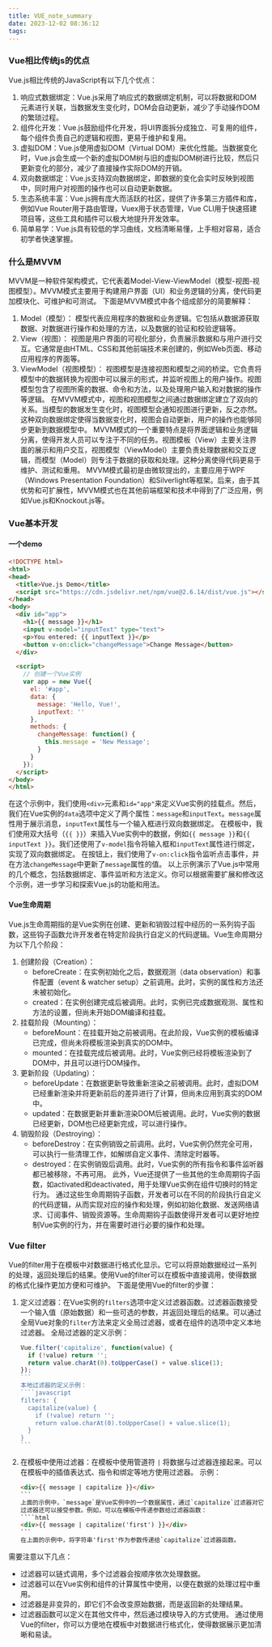 ```yaml
---
title: VUE_note_summary
date: 2023-12-02 08:36:12
tags:
---
```


### Vue相比传统js的优点

Vue.js相比传统的JavaScript有以下几个优点：
1. 响应式数据绑定：Vue.js采用了响应式的数据绑定机制，可以将数据和DOM元素进行关联，当数据发生变化时，DOM会自动更新，减少了手动操作DOM的繁琐过程。
2. 组件化开发：Vue.js鼓励组件化开发，将UI界面拆分成独立、可复用的组件，每个组件负责自己的逻辑和视图，更易于维护和复用。
3. 虚拟DOM：Vue.js使用虚拟DOM（Virtual DOM）来优化性能。当数据变化时，Vue.js会生成一个新的虚拟DOM树与旧的虚拟DOM树进行比较，然后只更新变化的部分，减少了直接操作实际DOM的开销。
4. 双向数据绑定：Vue.js支持双向数据绑定，即数据的变化会实时反映到视图中，同时用户对视图的操作也可以自动更新数据。
5. 生态系统丰富：Vue.js拥有庞大而活跃的社区，提供了许多第三方插件和库，例如Vue Router用于路由管理，Vuex用于状态管理，Vue CLI用于快速搭建项目等，这些工具和插件可以极大地提升开发效率。
6. 简单易学：Vue.js具有较低的学习曲线，文档清晰易懂，上手相对容易，适合初学者快速掌握。

### 什么是MVVM

MVVM是一种软件架构模式，它代表着Model-View-ViewModel（模型-视图-视图模型）。MVVM模式主要用于构建用户界面（UI）和业务逻辑的分离，使代码更加模块化、可维护和可测试。
下面是MVVM模式中各个组成部分的简要解释：
1. Model（模型）：
   模型代表应用程序的数据和业务逻辑。它包括从数据源获取数据、对数据进行操作和处理的方法，以及数据的验证和校验逻辑等。
2. View（视图）：
   视图是用户界面的可视化部分，负责展示数据和与用户进行交互。它通常是由HTML、CSS和其他前端技术来创建的，例如Web页面、移动应用程序的界面等。
3. ViewModel（视图模型）：
   视图模型是连接视图和模型之间的桥梁。它负责将模型中的数据转换为视图中可以展示的形式，并监听视图上的用户操作。视图模型包含了视图所需的数据、命令和方法，以及处理用户输入和对数据的操作等逻辑。
在MVVM模式中，视图和视图模型之间通过数据绑定建立了双向的关系。当模型的数据发生变化时，视图模型会通知视图进行更新，反之亦然。这种双向数据绑定使得当数据变化时，视图会自动更新，用户的操作也能够同步更新到数据模型中。
MVVM模式的一个重要特点是将界面逻辑和业务逻辑分离，使得开发人员可以专注于不同的任务。视图模板（View）主要关注界面的展示和用户交互，视图模型（ViewModel）主要负责处理数据和交互逻辑，而模型（Model）则专注于数据的获取和处理。这种分离使得代码更易于维护、测试和重用。
MVVM模式最初是由微软提出的，主要应用于WPF（Windows Presentation Foundation）和Silverlight等框架。后来，由于其优势和可扩展性，MVVM模式也在其他前端框架和技术中得到了广泛应用，例如Vue.js和Knockout.js等。

### Vue基本开发

#### 一个demo
```html
<!DOCTYPE html>
<html>
<head>
  <title>Vue.js Demo</title>
  <script src="https://cdn.jsdelivr.net/npm/vue@2.6.14/dist/vue.js"></script>
</head>
<body>
  <div id="app">
    <h1>{{ message }}</h1>
    <input v-model="inputText" type="text">
    <p>You entered: {{ inputText }}</p>
    <button v-on:click="changeMessage">Change Message</button>
  </div>

  <script>
    // 创建一个Vue实例
    var app = new Vue({
      el: '#app',
      data: {
        message: 'Hello, Vue!',
        inputText: ''
      },
      methods: {
        changeMessage: function() {
          this.message = 'New Message';
        }
      }
    });
  </script>
</body>
</html>
```
在这个示例中，我们使用`<div>`元素和`id="app"`来定义Vue实例的挂载点。然后，我们在Vue实例的`data`选项中定义了两个属性：`message`和`inputText`。`message`属性用于展示消息，`inputText`属性与一个输入框进行双向数据绑定。
在模板中，我们使用双大括号（`{{ }}`）来插入Vue实例中的数据，例如`{{ message }}`和`{{ inputText }}`。我们还使用了`v-model`指令将输入框和`inputText`属性进行绑定，实现了双向数据绑定。
在按钮上，我们使用了`v-on:click`指令监听点击事件，并在方法`changeMessage`中更新了`message`属性的值。
以上示例演示了Vue.js中常用的几个概念，包括数据绑定、事件监听和方法定义。你可以根据需要扩展和修改这个示例，进一步学习和探索Vue.js的功能和用法。

#### Vue生命周期

Vue.js生命周期指的是Vue实例在创建、更新和销毁过程中经历的一系列钩子函数，这些钩子函数允许开发者在特定阶段执行自定义的代码逻辑。Vue生命周期分为以下几个阶段：
1. 创建阶段（Creation）：
   - beforeCreate：在实例初始化之后，数据观测（data observation）和事件配置（event & watcher setup）之前调用。此时，实例的属性和方法还未被初始化。
   - created：在实例创建完成后被调用。此时，实例已完成数据观测、属性和方法的设置，但尚未开始DOM编译和挂载。
2. 挂载阶段（Mounting）：
   - beforeMount：在挂载开始之前被调用。在此阶段，Vue实例的模板编译已完成，但尚未将模板渲染到真实的DOM中。
   - mounted：在挂载完成后被调用。此时，Vue实例已经将模板渲染到了DOM中，并且可以进行DOM操作。
3. 更新阶段（Updating）：
   - beforeUpdate：在数据更新导致重新渲染之前被调用。此时，虚拟DOM已经重新渲染并将更新前后的差异进行了计算，但尚未应用到真实的DOM中。
   - updated：在数据更新并重新渲染DOM后被调用。此时，Vue实例的数据已经更新，DOM也已经更新完成，可以进行操作。
4. 销毁阶段（Destroying）：
   - beforeDestroy：在实例销毁之前调用。此时，Vue实例仍然完全可用，可以执行一些清理工作，如解绑自定义事件、清除定时器等。
   - destroyed：在实例销毁后调用。此时，Vue实例的所有指令和事件监听器都已被移除，不再可用。
此外，Vue还提供了一些其他的生命周期钩子函数，如activated和deactivated，用于处理Vue实例在组件切换时的特定行为。
通过这些生命周期钩子函数，开发者可以在不同的阶段执行自定义的代码逻辑，从而实现对应的操作和处理，例如初始化数据、发送网络请求、订阅事件、销毁资源等。生命周期钩子函数使得开发者可以更好地控制Vue实例的行为，并在需要时进行必要的操作和处理。

### Vue filter

Vue的filter用于在模板中对数据进行格式化显示。它可以将原始数据经过一系列的处理，返回处理后的结果。使用Vue的filter可以在模板中直接调用，使得数据的格式化操作更加方便和可维护。
下面是使用Vue的filter的步骤：
1. 定义过滤器：在Vue实例的`filters`选项中定义过滤器函数。过滤器函数接受一个输入值（原始数据）和一些可选的参数，并返回处理后的结果。可以通过全局Vue对象的`filter`方法来定义全局过滤器，或者在组件的选项中定义本地过滤器。
   全局过滤器的定义示例：

   ````javascript
   Vue.filter('capitalize', function(value) {
     if (!value) return '';
     return value.charAt(0).toUpperCase() + value.slice(1);
   });
   ```
   本地过滤器的定义示例：
   ````javascript
   filters: {
     capitalize(value) {
       if (!value) return '';
       return value.charAt(0).toUpperCase() + value.slice(1);
     }
   }
   ```
2. 在模板中使用过滤器：在模板中使用管道符 `|` 将数据与过滤器连接起来。可以在模板中的插值表达式、指令和绑定等地方使用过滤器。
   示例：
   ````html
   <div>{{ message | capitalize }}</div>
   ```
   上面的示例中，`message`是Vue实例中的一个数据属性，通过`capitalize`过滤器对它进行处理后显示。
   过滤器还可以接受参数。例如，可以在模板中传递参数给过滤器函数：
   ````html
   <div>{{ message | capitalize('first') }}</div>
   ```
   在上面的示例中，将字符串'first'作为参数传递给`capitalize`过滤器函数。
需要注意以下几点：
- 过滤器可以链式调用，多个过滤器会按顺序依次处理数据。
- 过滤器可以在Vue实例和组件的计算属性中使用，以便在数据的处理过程中重用。
- 过滤器是非变异的，即它们不会改变原始数据，而是返回新的处理结果。
- 过滤器函数可以定义在其他文件中，然后通过模块导入的方式使用。
通过使用Vue的filter，你可以方便地在模板中对数据进行格式化，使得数据展示更加清晰和易读。